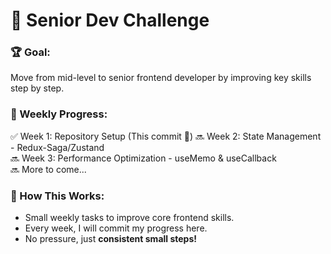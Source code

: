 # 🚀 Senior Dev Challenge

### 🏆 Goal:
Move from mid-level to senior frontend developer by improving key skills step by step.

### 📅 Weekly Progress:
✅ Week 1: Repository Setup (This commit 🎉)
🔜 Week 2: State Management - Redux-Saga/Zustand  
🔜 Week 3: Performance Optimization - useMemo & useCallback  
🔜 More to come...

### 📌 How This Works:
- Small weekly tasks to improve core frontend skills.
- Every week, I will commit my progress here.
- No pressure, just **consistent small steps!**
